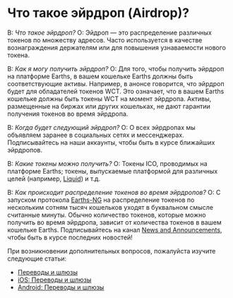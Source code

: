 # Что такое эйрдроп (Airdrop)?

В: *Что такое эйрдроп?*
О: Эйдроп — это распределение различных токенов по множеству адресов. Часто используется в качестве вознаграждения держателям или для повышения узнаваемости нового токена.

В: *Как я могу получить эйрдроп?*
О: Для того, чтобы получить эйрдроп на платформе Earths, в вашем кошельке Earths должны быть соответствующие активы. Например, в анонсе говорится, что эйрдроп будет для обладателей токенов WCT. Это означает, что в вашем Earths кошельке должны быть токены WCT на момент эйрдропа. Активы, размещенные на биржах или других кошельках, не дают гарантии получения токенов во время эйрдропа.

В: *Когда будет следующий эйрдроп?*
О: О всех эйрдропах мы объявляем заранее в социальных сетях и мессенджерах. Подписывайтесь на наши аккаунты, чтобы быть в курсе ближайших эйрдропов.

В: *Какие токены можно получить?*
О: Токены ICO, проводимых на платформе Earths; токены, выпускаемые платформой для различных целей (например, [Liquid](http://liquidityearth.org/)) и т.д.

В: *Как происходит распределение токенов во время эйрдропов?*
О: С запуском протокола [Earths-NG](https://earths-ng.earths.ga/) на распределение токенов по нескольким сотням тысяч кошельков уходят в буквальном смысле считанные минуты. Обычно количество токенов, которые можно получить во время эйрдропа, зависит от количества токенов в вашем кошельке Earths. Подписывайтесь на канал [News and Announcements](https://t.me/EarthsNewsRU), чтобы быть в курсе последних новостей!

При возникновении дополнительных вопросов, пожалуйста изучите следующие статьи:

* [Переводы и шлюзы](/earths-client/wallet-management.md)
* [iOS: Переводы и шлюзы](/earths-client/mobile-apps/iOS/wallet-management.md)
* [Android: Переводы и шлюзы](/earths-client/mobile-apps/android/wallet-management.md)

